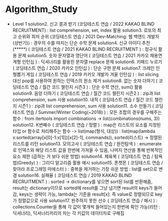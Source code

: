 # Algorithm_Study

- Level 1
solution2. 신고 결과 받기 (코딩테스트 연습 / 2022 KAKAO BLIND RECRUITMENT) : list comprehension, set, index 활용
solution3. 로또의 최고 순위와 최저 순위 (코딩테스트 연습 / 2021 Dev-Matching: 웹 백엔드 개발자(상반기)) : 경우의 수를 따지는 단순 수학 문제
solution4. 신규 아이디 추천 (*****) ( 코딩테스트 연습 / 2021 KAKAO BLIND RECRUITMENT ) : 정규식 활용 문제 
solution5. 숫자 문자열과 영단어 ( 코딩테스트 연습 / 2021 카카오 채용연계형 인턴십 ) : 딕셔너리를 활용힌 문자열 replace 문제
solution6. 키패드 누르기 ( 코딩테스트 연습 / 2020 카카오 인턴십 ) : 단순 구현 문제
solution7. 크레인 인형뽑기 게임 ( 코딩테스트 연습 / 2019 카카오 개발자 겨울 인턴십 ) : list slicing 대신 pop를 사용하여 원하는 인덱스의 원소 제거
solution8. 없는 숫자 더하기 ( 코딩테스트 연습 / 월간 코드 챌린지 시즌3 ) : 단순 수학 연산, sum() 활용
solution9. 음양 더하기 ( 코딩테스트 연습 / 월간 코드 챌린지 시즌2 ) : zip과 list comprehension, sum 사용
solution10. 내적 ( 코딩테스트 연습 / 월간 코드 챌린지 시즌1 ) : zip과 list comprehension, sum 사용
solution11. 소수 만들기 ( 코딩테스트 연습 / Summer/Winter Coding(~2018) ) : 모든 조합의 경우를 구해주는 함수 : from itertools import combinations -> list(combinations(nums, 3))
solution12. K번째수 ( 코딩테스트 연습 / 정렬 ) : map은 리스트의 요소를 지정된 타입 or 함수로 처리해주는 함수 -> list(map(형식, 대상)) : list(map(lambda x:sorted(array[x[0]-1:x[1]])[x[2]-1], commands)), sorted(리스트) -> 정렬된 리스트를 리턴
solution13. 모의고사 ( 코딩테스트 연습 / 완전탐색 ) : enumerate로 인덱스와 해당 리스트 값을 한번에 가져올 수 있음, 나머지 연산을 통해 반복적인 요소 제한 (곱하는 거 보다 쉬운 방법)
solution14. 체육복 ( 코딩테스트 연습 / 탐욕법(Greedy) ) : 그리디 알고리즘 활용 예시
solution15. 폰켓몬 ( 코딩테스트 연습 / 찾아라 프로그래밍 마에스터 ) : 중복을 제거하는 가장 쉬운 방법 : list를 set으로 변경
solution16. 실패율 ( 코딩테스트 연습 / 2019 KAKAO BLIND RECRUITMENT ) : sorted -> dictionary를 넣으면 sort된 list를 반환해줌, result는 dictionary이므로 sorted에 result를 그냥 넘기면 result의 keys가 들어감, keys는 생략이 가능, lambda는 기준을 result[x]: 즉 value로 정렬되므로 key가 정렬값으로 사용
solution17. 완주하지 못한 선수 ( 코딩테스트 연습 / 해시 ) : collections.Counter을 통해 각 값이 몇개씩 들어있는지 한번에 확인 가능(리턴 : 딕셔너리), 딕셔너리끼리의 차는 각 키값의 데이터차로 구해짐
